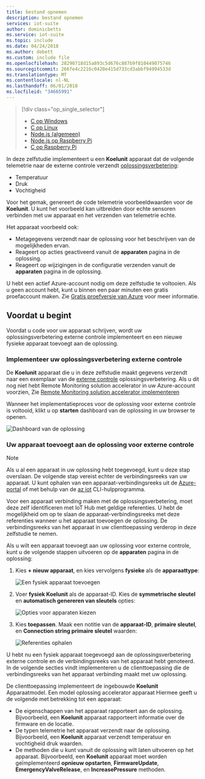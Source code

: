 ```yaml
---
title: bestand opnemen
description: bestand opnemen
services: iot-suite
author: dominicbetts
ms.service: iot-suite
ms.topic: include
ms.date: 04/24/2018
ms.author: dobett
ms.custom: include file
ms.openlocfilehash: 28290718d15a893c5d676c887b9f810449075746
ms.sourcegitcommit: 266fe4c2216c0420e415d733cd3abbf94994533d
ms.translationtype: MT
ms.contentlocale: nl-NL
ms.lasthandoff: 06/01/2018
ms.locfileid: "34665991"
---
```

> [!div class="op_single_selector"]
> * [C op Windows](../articles/iot-accelerators/iot-accelerators-connecting-devices.md)
> * [C op Linux](../articles/iot-accelerators/iot-accelerators-connecting-devices-linux.md)
> * [Node.js (algemeen)](../articles/iot-accelerators/iot-accelerators-connecting-devices-node.md)
> * [Node.js op Raspberry Pi](../articles/iot-accelerators/iot-accelerators-connecting-pi-node.md)
> * [C op Raspberry Pi](../articles/iot-accelerators/iot-accelerators-connecting-pi-c.md)

In deze zelfstudie implementeert u een **Koelunit** apparaat dat de volgende telemetrie naar de externe controle verzendt [oplossingsverbetering](../articles/iot-accelerators/iot-accelerators-what-are-solution-accelerators.md):

* Temperatuur
* Druk
* Vochtigheid

Voor het gemak, genereert de code telemetrie voorbeeldwaarden voor de **Koelunit**. U kunt het voorbeeld kan uitbreiden door echte sensoren verbinden met uw apparaat en het verzenden van telemetrie echte.

Het apparaat voorbeeld ook:

* Metagegevens verzendt naar de oplossing voor het beschrijven van de mogelijkheden ervan.
* Reageert op acties geactiveerd vanuit de **apparaten** pagina in de oplossing.
* Reageert op wijzigingen in de configuratie verzenden vanuit de **apparaten** pagina in de oplossing.

U hebt een actief Azure-account nodig om deze zelfstudie te voltooien. Als u geen account hebt, kunt u binnen een paar minuten een gratis proefaccount maken. Zie [Gratis proefversie van Azure](http://azure.microsoft.com/pricing/free-trial/) voor meer informatie.

## <a name="before-you-start"></a>Voordat u begint

Voordat u code voor uw apparaat schrijven, wordt uw oplossingsverbetering externe controle implementeert en een nieuwe fysieke apparaat toevoegt aan de oplossing.

### <a name="deploy-your-remote-monitoring-solution-accelerator"></a>Implementeer uw oplossingsverbetering externe controle

De **Koelunit** apparaat die u in deze zelfstudie maakt gegevens verzendt naar een exemplaar van de [externe controle](../articles/iot-accelerators/iot-accelerators-remote-monitoring-explore.md) oplossingsverbetering. Als u dit nog niet hebt Remote Monitoring solution accelerator in uw Azure-account voorzien, Zie [Remote Monitoring solution accelerator implementeren](../articles/iot-accelerators/iot-accelerators-remote-monitoring-deploy.md)

Wanneer het implementatieproces voor de oplossing voor externe controle is voltooid, klikt u op **starten** dashboard van de oplossing in uw browser te openen.

![Dashboard van de oplossing](media/iot-suite-selector-connecting/dashboard.png)

### <a name="add-your-device-to-the-remote-monitoring-solution"></a>Uw apparaat toevoegt aan de oplossing voor externe controle

> [!NOTE]
> Als u al een apparaat in uw oplossing hebt toegevoegd, kunt u deze stap overslaan. De volgende stap vereist echter de verbindingsreeks van uw apparaat. U kunt ophalen van een apparaat-verbindingsreeks uit de [Azure-portal](https://portal.azure.com) of met behulp van de [az iot](https://docs.microsoft.com/cli/azure/iot?view=azure-cli-latest) CLI-hulpprogramma.

Voor een apparaat verbinding maken met de oplossingsverbetering, moet deze zelf identificeren met IoT Hub met geldige referenties. U hebt de mogelijkheid om op te slaan de apparaat-verbindingsreeks met deze referenties wanneer u het apparaat toevoegen de oplossing. De verbindingsreeks van het apparaat in uw clienttoepassing verderop in deze zelfstudie te nemen.

Als u wilt een apparaat toevoegt aan uw oplossing voor externe controle, kunt u de volgende stappen uitvoeren op de **apparaten** pagina in de oplossing:

1. Kies **+ nieuw apparaat**, en kies vervolgens **fysieke** als de **apparaattype**:

    ![Een fysiek apparaat toevoegen](media/iot-suite-selector-connecting/devicesprovision.png)

1. Voer **fysiek Koelunit** als de apparaat-ID. Kies de **symmetrische sleutel** en **automatisch genereren van sleutels** opties:

    ![Opties voor apparaten kiezen](media/iot-suite-selector-connecting/devicesoptions.png)

1. Kies **toepassen**. Maak een notitie van de **apparaat-ID**, **primaire sleutel**, en **Connection string primaire sleutel** waarden:

    ![Referenties ophalen](media/iot-suite-selector-connecting/credentials.png)

U hebt nu een fysiek apparaat toegevoegd aan de oplossingsverbetering externe controle en de verbindingsreeks van het apparaat hebt genoteerd. In de volgende secties vindt implementeren u de clienttoepassing die de verbindingsreeks van het apparaat verbinding maakt met uw oplossing.

De clienttoepassing implementeert de ingebouwde **Koelunit** Apparaatmodel. Een model oplossing accelerator apparaat Hiermee geeft u de volgende met betrekking tot een apparaat:

* De eigenschappen van het apparaat rapporteert aan de oplossing. Bijvoorbeeld, een **Koelunit** apparaat rapporteert informatie over de firmware en de locatie.
* De typen telemetrie het apparaat verzendt naar de oplossing. Bijvoorbeeld, een **Koelunit** apparaat verzendt temperatuur en vochtigheid druk waarden.
* De methoden die u kunt vanuit de oplossing wilt laten uitvoeren op het apparaat. Bijvoorbeeld, een **Koelunit** apparaat moet worden geïmplementeerd **opnieuw opstarten**, **FirmwareUpdate**, **EmergencyValveRelease**, en  **IncreasePressure** methoden.